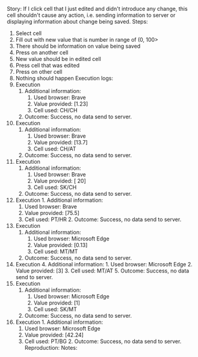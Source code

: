 Story:
If I click cell that I just edited and didn't introduce any change, this cell shouldn't cause any action, i.e. sending information to server or displaying information about change being saved.
Steps:
1. Select cell
2. Fill out with new value that is number in range of (0, 100>
3. There should be information on value being saved
4. Press on another cell
5. New value should be in edited cell
6. Press cell that was edited
7. Press on other cell
8. Nothing should happen
Execution logs:
1. Execution
	1. Additional information:
		1. Used browser: Brave
		2. Value provided: [1.23]
		3. Cell used: CH/CH
	2. Outcome: Success, no data send to server.
2.  Execution
	1. Additional information:
		1. Used browser: Brave
		2. Value provided: [13.7]
		3. Cell used: CH/AT
	2. Outcome: Success, no data send to server.
3.  Execution
	1. Additional information:
		1. Used browser: Brave
		2. Value provided: [ 20]
		3. Cell used: SK/CH
	2. Outcome: Success, no data send to server.
4.   Execution
	1. Additional information:
		1. Used browser: Brave
		2. Value provided: [75.5]
		3. Cell used: PT/HR
	2. Outcome: Success, no data send to server.
5. Execution
	1. Additional information:
		1. Used browser: Microsoft Edge
		2. Value provided: [0.13]
		3. Cell used: MT/MT
	2. Outcome: Success, no data send to server.
6. Execution
	4. Additional information:
		1. Used browser: Microsoft Edge
		2. Value provided: [3]
		3. Cell used: MT/AT
	5. Outcome: Success, no data send to server.
7.  Execution
	1. Additional information:
		1. Used browser: Microsoft Edge
		2. Value provided: [1]
		3. Cell used: SK/MT
	2. Outcome: Success, no data send to server.
8.   Execution
	1. Additional information:
		1. Used browser: Microsoft Edge
		2. Value provided: [42.24]
		3. Cell used: PT/BG
	2. Outcome: Success, no data send to server.
Reproduction:
Notes:
